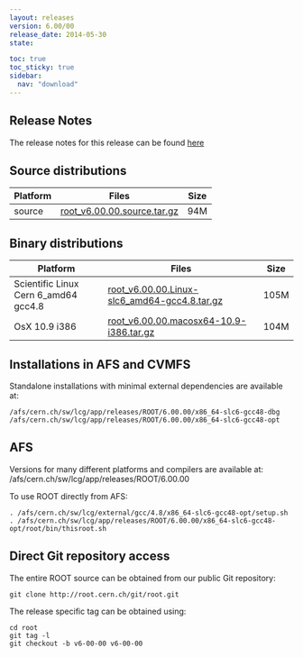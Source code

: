 ```yaml
---
layout: releases
version: 6.00/00
release_date: 2014-05-30
state:

toc: true
toc_sticky: true
sidebar:
  nav: "download"
---
```


## Release Notes
The release notes for this release can be found [here](https://root.cern.ch/root/html600/notes/release-notes.html)

## Source distributions

| Platform       | Files | Size |
|-----------|-------|-----|
| source | [root_v6.00.00.source.tar.gz](https://root.cern.ch/download/root_v6.00.00.source.tar.gz) |  94M |


## Binary distributions

| Platform       | Files | Size |
|-----------|-------|-----|
| Scientific Linux Cern 6_amd64 gcc4.8 | [root_v6.00.00.Linux-slc6_amd64-gcc4.8.tar.gz](https://root.cern.ch/download/root_v6.00.00.Linux-slc6_amd64-gcc4.8.tar.gz) | 105M |
| OsX 10.9 i386 | [root_v6.00.00.macosx64-10.9-i386.tar.gz](https://root.cern.ch/download/root_v6.00.00.macosx64-10.9-i386.tar.gz) | 104M |



## Installations in AFS and CVMFS
Standalone installations with minimal external dependencies are available at:
~~~
/afs/cern.ch/sw/lcg/app/releases/ROOT/6.00.00/x86_64-slc6-gcc48-dbg
/afs/cern.ch/sw/lcg/app/releases/ROOT/6.00.00/x86_64-slc6-gcc48-opt
~~~

## AFS
Versions for many different platforms and compilers are available at:
/afs/cern.ch/sw/lcg/app/releases/ROOT/6.00.00

To use ROOT directly from AFS:
~~~
. /afs/cern.ch/sw/lcg/external/gcc/4.8/x86_64-slc6-gcc48-opt/setup.sh
. /afs/cern.ch/sw/lcg/app/releases/ROOT/6.00.00/x86_64-slc6-gcc48-opt/root/bin/thisroot.sh
~~~

## Direct Git repository access
The entire ROOT source can be obtained from our public Git repository:

~~~
git clone http://root.cern.ch/git/root.git
~~~
The release specific tag can be obtained using:
~~~
cd root
git tag -l
git checkout -b v6-00-00 v6-00-00
~~~
